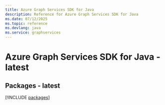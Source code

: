 ```yaml
---
title: Azure Graph Services SDK for Java
description: Reference for Azure Graph Services SDK for Java
ms.date: 07/12/2025
ms.topic: reference
ms.devlang: java
ms.service: graphservices
---
```

# Azure Graph Services SDK for Java - latest
## Packages - latest
[!INCLUDE [packages](graph-services-index.md)]